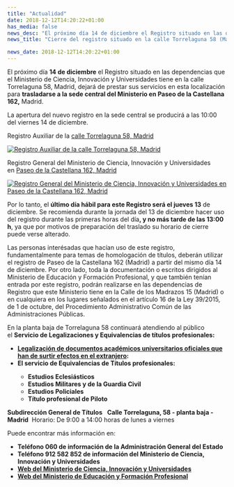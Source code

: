 ```yaml
---
title: "Actualidad"
date: 2018-12-12T14:20:22+01:00
has_media: false
news_desc: "El próximo día 14 de diciembre el Registro situado en las dependencias que el Ministerio de Ciencia, Innovación y Universidades tiene en la calle Torrelaguna 58, Madrid, dejará de prestar sus servicios en esta localización para trasladarse a la sede central del Ministerio en Paseo de la Castellana 162, Madrid. La apertura del nuevo registro en la sede central se producirá a las 10:00 del viernes 14 de diciembre."
news_title: "Cierre del registro situado en la calle Torrelaguna 58 (Madrid) y apertura en la sede central del Ministerio en Paseo de la Castellana 162 (Madrid)"

news_date: 2018-12-12T14:20:22+01:00
---
```

<p>El próximo día<span>&nbsp;</span><b>14 de diciembre</b><span>&nbsp;</span>el Registro situado en las dependencias que el Ministerio de Ciencia, Innovación y Universidades tiene en la calle Torrelaguna 58, Madrid, dejará de prestar sus servicios en esta localización para<span>&nbsp;</span><b>trasladarse a la sede central del Ministerio en Paseo de la Castellana 162,</b><span>&nbsp;</span>Madrid.</p>
<p>La apertura del nuevo registro en la sede central se producirá a las 10:00 del viernes 14 de diciembre.</p>
<p>Registro Auxiliar de la<span>&nbsp;</span><a href="https://www.google.es/maps/place/Calle+de+Torrelaguna,+58,+28027+Madrid/@40.4457392,-3.6571994,17z/data=!3m1!4b1!4m5!3m4!1s0xd422f2e3a42b3c3:0xd7ec5daacafc0fd7!8m2!3d40.4457392!4d-3.6550107" title="Ir a 'calle Torrelaguna 58, Madrid', en ventana nueva" target="_blank" rel="noopener">calle Torrelaguna 58, Madrid</a></p>
<div class="imgred"><a rel="lightbox[DetalleArticulo]" href="http://www.ciencia.gob.es/stfls/MICINN/Ministerio/IMAGENES/Registro_Torrelaguna.jpg" title="Imagen Registro Auxiliar de la calle Torrelaguna 58, Madrid"><img src="http://www.ciencia.gob.es/stfls/MICINN/Ministerio/IMAGENES/Registro_Torrelaguna.jpg" alt="Registro Auxiliar de la calle Torrelaguna 58, Madrid " /></a></div>
<p>Registro General del Ministerio de Ciencia, Innovación y Universidades en<span>&nbsp;</span><a href="https://www.google.es/maps/place/Paseo+de+la+Castellana,+162,+28046+Madrid/@40.4587183,-3.6940604,16z/data=!4m5!3m4!1s0xd42291c6e5d7d3b:0xcfbd42666b28dded!8m2!3d40.4583429!4d-3.6893451" title="Ir a 'Paseo de la Castellana 162, Madrid', en ventana nueva" target="_blank" rel="noopener">Paseo de la Castellana 162, Madrid</a></p>
<div class="imgred"><a rel="lightbox[DetalleArticulo]" href="http://www.ciencia.gob.es/stfls/MICINN/Ministerio/IMAGENES/Registro_Ministerio_Ciencia.jpg" title="Imagen Registro General del Ministerio de Ciencia, Innovación y Universidades en Paseo de la Castellana 162, Madrid"><img src="http://www.ciencia.gob.es/stfls/MICINN/Ministerio/IMAGENES/Registro_Ministerio_Ciencia.jpg" alt="Registro General del Ministerio de Ciencia, Innovación y Universidades en Paseo de la Castellana 162, Madrid " /></a></div>
<p>Por lo tanto, el<span>&nbsp;</span><b>último día hábil para este Registro será el jueves 13</b><span>&nbsp;</span>de diciembre. Se recomienda durante la jornada del 13 de diciembre hacer uso del registro durante las primeras horas del día<b>, y no más tarde de las 13:00 h</b>, ya que por motivos de preparación del traslado su horario de cierre puede verse alterado.</p>
<p>Las personas interésadas que hacían uso de este registro, fundamentalmente para temas de homologación de títulos, deberán utilizar el registro de Paseo de la Castellana 162 (Madrid) a partir del mismo día 14 de diciembre. Por otro lado, toda la documentación o escritos dirigidos al Ministerio de Educación y Formación Profesional, y que también tenían entrada por este registro, podrán realizarse en las dependencias de Registro que este Ministerio tiene en la Calle de los Madrazos 15 (Madrid) o en cualquiera&nbsp;en los lugares señalados en el artículo 16 de la Ley 39/2015, de 1 de octubre, del Procedimiento Administrativo Común de las Administraciones Públicas.</p>
<p>En la planta baja de Torrelaguna 58 continuará atendiendo al público el<span>&nbsp;</span><b>Servicio de Legalizaciones y Equivalencias de títulos profesionales:</b></p>
<ul>
<li><b><a href="http://www.educacionyfp.gob.es/servicios-al-ciudadano-mecd/catalogo/educacion/gestion-titulos/estudios-universitarios/titulos-espanoles/legalizacion-documentos-academicos-universitarios.html" title="Ir a 'Legalización de documentos académicos universitarios oficiales que han de surtir efectos en el extranjero', en ventana nueva" target="_blank" rel="noopener">Legalización de documentos académicos universitarios oficiales que han de surtir efectos en el extranjero</a><b>:</b></li>
<li><b>El servicio de Equivalencias de Títulos profesionales:</b>
<ul>
<li><b>Estudios Eclesiásticos</b></li>
<li><b>Estudios Militares y de la Guardia Civil</b></li>
<li><b>Estudios Policiales</b></li>
<li><b>Título profesional de Piloto</b></li>
</ul>
</b></li>
</ul>
<p><b>Subdirección General de Títulos&nbsp;</b>&nbsp;<span>&nbsp;</span><b>Calle Torrelaguna, 58 - planta baja - Madrid</b>&nbsp; Horario: De 9:00 a 14:00 horas de lunes a viernes</p>
<p>Puede encontrar más información en:</p>
<ul>
<li><b>Teléfono 060 de información de la Administración General del Estado</b></li>
<li><b>Teléfono 912 582 852 de información del Ministerio de Ciencia, Innovación y Universidades</b></li>
<li><b><a href="http://www.ciencia.gob.es/portal/site/MICINN/contacto" title="Ir a 'Web del Ministerio de Ciencia, Innovación y Universidades', en ventana nueva" target="_blank" rel="noopener">Web del Ministerio de Ciencia, Innovación y Universidades</a></b></li>
<li><b><a href="http://www.educacionyfp.gob.es/servicios-al-ciudadano/informacion-administrativa.html" title="Ir a 'Web del Ministerio de Educación y Formación Profesional', en ventana nueva" target="_blank" rel="noopener">Web del Ministerio de Educación y Formación Profesional</a></b></li>
</ul>